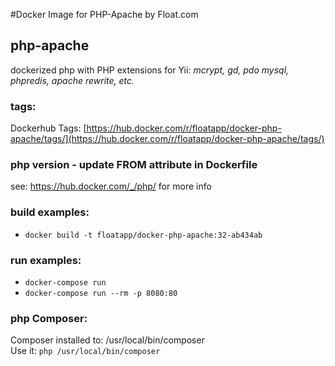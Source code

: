 #Docker Image for PHP-Apache by Float.com

## php-apache
dockerized php with PHP extensions for Yii:
  _mcrypt, gd, pdo mysql, phpredis, apache rewrite, etc._

### tags:
Dockerhub Tags: [https://hub.docker.com/r/floatapp/docker-php-apache/tags/](https://hub.docker.com/r/floatapp/docker-php-apache/tags/)

### php version - update FROM attribute in Dockerfile
see: https://hub.docker.com/_/php/ for more info

### build examples:
* `docker build -t floatapp/docker-php-apache:32-ab434ab`

### run examples:
* `docker-compose run`
* `docker-compose run --rm -p 8080:80`

### php Composer:
Composer installed to: /usr/local/bin/composer<br/>
Use it: `php /usr/local/bin/composer`